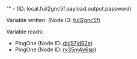 "" - (ID: local.fuil2gnc5f.payload.output.password)

Variable written:
 (Node ID: [fuil2gnc5f](../nodes/fuil2gnc5f.md))

Variable reads:
* PingOne (Node ID: [dnl97jd62e](../nodes/dnl97jd62e.md))
* PingOne (Node ID: [rx35m4y6sp](../nodes/rx35m4y6sp.md))
